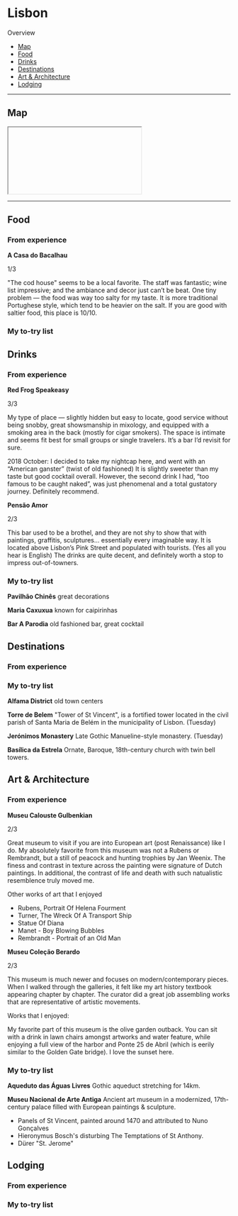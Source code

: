 # Lisbon

Overview

- [Map](#map)
- [Food](#food)
- [Drinks](#drinks)
- [Destinations](#destinations)
- [Art & Architecture](#art--architecture)
- [Lodging](#lodging)

-----

## Map

<iframe></iframe>

-----

## Food

### From experience

**A Casa do Bacalhau**

1/3

"The cod house" seems to be a local favorite. The staff was fantastic; wine list impressive; and the ambiance and decor just can’t be beat. One tiny problem — the food was way too salty for my taste. It is more traditional Portughese style, which tend to be heavier on the salt. If you are good with saltier food, this place is 10/10. 

### My to-try list

## Drinks

### From experience

**Red Frog Speakeasy**

3/3 

My type of place — slightly hidden but easy to locate, good service without being snobby, great showsmanship in mixology, and equipped with a smoking area in the back (mostly for cigar smokers). The space is intimate and seems fit best for small groups or single travelers. It’s a bar I’d revisit for sure.

2018 October: I decided to take my nightcap here, and went with an “American ganster” (twist of old fashioned) It is slightly sweeter than my taste but good cocktail overall. However, the second drink I had, “too famous to be caught naked”, was just phenomenal and a total gustatory journey. Definitely recommend.

**Pensão Amor**

2/3

This bar used to be a brothel, and they are not shy to show that with paintings, graffitis, sculptures... essentially every imaginable way. It is located above Lisbon’s Pink Street and populated with tourists. (Yes all you hear is English) The drinks are quite decent, and definitely worth a stop to impress out-of-towners.

### My to-try list

**Pavilhão Chinês**
great decorations

**Maria Caxuxua**
known for caipirinhas

**Bar A Parodia**
old fashioned bar, great cocktail

## Destinations

### From experience

### My to-try list

**Alfama District**
old town centers

**Torre de Belem**
"Tower of St Vincent", is a fortified tower located in the civil parish of Santa Maria de Belém in the municipality of Lisbon. (Tuesday)

**Jerónimos Monastery**
Late Gothic Manueline-style monastery. (Tuesday)

**Basílica da Estrela**
Ornate, Baroque, 18th-century church with twin bell towers.


## Art & Architecture

### From experience

**Museu Calouste Gulbenkian**

2/3

Great museum to visit if you are into European art (post Renaissance) like I do. My absolutely favorite from this museum was not a Rubens or Rembrandt, but a still of peacock and hunting trophies by Jan Weenix. The finess and contrast in texture across the painting were signature of Dutch paintings. In additional, the contrast of life and death with such natualistic resemblence truly moved me. 

Other works of art that I enjoyed
- Rubens, Portrait Of Helena Fourment
- Turner, The Wreck Of A Transport Ship
- Statue Of Diana
- Manet - Boy Blowing Bubbles
- Rembrandt - Portrait of an Old Man

**Museu Coleção Berardo**

2/3 

This museum is much newer and focuses on modern/contemporary pieces. When I walked through the galleries, it felt like my art history textbook appearing chapter by chapter. The curator did a great job assembling works that are representative of artistic movements. 

Works that I enjoyed: 

My favorite part of this museum is the olive garden outback. You can sit with a drink in lawn chairs amongst artworks and water feature, while enjoying a full view of the harbor and Ponte 25 de Abril (which is eerily similar to the Golden Gate bridge). I love the sunset here.

### My to-try list

**Aqueduto das Águas Livres**
Gothic aqueduct stretching for 14km.

**Museu Nacional de Arte Antiga**
Ancient art museum in a modernized, 17th-century palace filled with European paintings & sculpture.
- Panels of St Vincent, painted around 1470 and attributed to Nuno Gonçalves
- Hieronymus Bosch's disturbing The Temptations of St Anthony.
- Dürer "St. Jerome"


## Lodging

### From experience

### My to-try list
